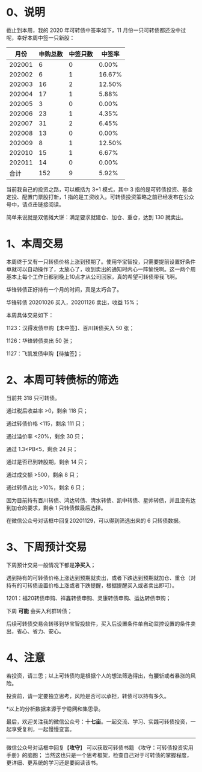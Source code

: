# 0、说明

截止到本周，我的 2020 年可转债中签率如下，11 月份一只可转债都还没中过呢，幸好本周中签一只新股：

| 月份   | 申购总数 | 中签只数 | 中签率 |
| ------ | -------- | -------- | ------ |
| 202001 | 6        | 0        | 0.00%  |
| 202002 | 6        | 1        | 16.67% |
| 202003 | 16       | 2        | 12.50% |
| 202004 | 17       | 1        | 5.88%  |
| 202005 | 3        | 0        | 0.00%  |
| 202006 | 23       | 1        | 4.35%  |
| 202007 | 31       | 2        | 6.45%  |
| 202008 | 13       | 0        | 0.00%  |
| 202009 | 8        | 1        | 12.50% |
| 202010 | 15       | 1        | 6.67%  |
| 202011 | 14       | 0        | 0.00%  |
| 合计   | 152      | 9        | 5.92%  |

当前我自己的投资之路，可以概括为 3+1 模式，其中 3 指的是可转债投资、基金定投、配置门票股打新，1 指的是工资收入。可转债投资策略之前已经发布在公众号中，请点击链接阅读。

简单来说就是双低摊大饼：满足要求就建仓、加仓、重仓，达到 130 就卖出。

# 1、本周交易

本周终于又有一只转债价格上涨到预期了。使用华宝智投，只需要提前设置好条件单就可以自动操作了，太放心了，收到卖出的通知时内心一阵愉悦啊。这一两个周基本上每个工作日都到晚上10点才从公司回家，真的希望可转债带我飞啊。

华锋转债正好持有一个月的时间，真是太巧合了。

华锋转债 20201026 买入，20201126 卖出，收益 15%；

本周具体交易如下：

1123：汉得发债申购【未中签】、百川转债买入 50 张；

1126：华锋转债卖出 50 张；

1127：飞凯发债申购【待抽签】；

# 2、本周可转债标的筛选

当前共 318 只可转债。

通过税后收益率 >0，剩余 118 只；

通过转债价格 <115，剩余 111 只；

通过溢价率 <20%，剩余 30 只；

通过 1.3<PB<5，剩余 24 只；

通过是否已到转股期，剩余 14 只；

通过成交额 >500，剩余 8 只；

通过转债占比 >10%，剩余 6 只；

因为目前持有百川转债、鸿达转债、清水转债、凯中转债、星帅转债，并且没有达到加仓的要求，剩余 1 只转债做最后选择。

在微信公众号对话框中回复20201129，可以得到筛选出来的 6 只转债数据。

# 3、下周预计交易

下周预计交易一般情况下都是**净买入**；

遇到持有的可转债价格上涨达到预期就卖出，或者下跌达到预期就加仓、重仓（对持有的可转债设置价格上涨或者下跌提醒，根据提醒买入或者卖出即可）。

1201：福20转债申购、祥鑫转债申购、灵康转债申购、运达转债申购；

下周 **可能** 会买入利群转债；

后续可转债交易会转移到华宝智投软件，买入后设置条件单自动监控设置的条件卖出，省心、省力、安心。

# 4、注意

若投资，请三思；以上可转债均是根据个人的想法筛选得出，有腰斩或者暴涨的风险。

投资前，请一定要独立思考，风险是否可以承担，转债可以持有多久。

*以上的分析数据来源于宁稳网和集思录。

最后，欢迎关注我的微信公众号：**十七亩**。一起交流、学习、实践可转债投资，一起享受复利，一起慢慢变富。

---

微信公众号对话框中回复【**攻守**】 可以获取可转债书籍 《攻守：可转债投资实用手册》的脑图； 当然这也只是一个思考框架，检查自己对于可转债的掌握程度，更详细、更系统的学习还是要阅读该书。 
